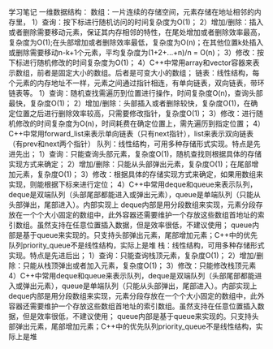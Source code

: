 学习笔记
一维数据结构：
数组：一片连续的存储空间，元素存储在地址相邻的内存里，
    1）查询：按下标进行随机访问的时间复杂度为O(1)；
    2）增加/删除：插入或者删除需要移动元素，保证其内存相邻的特性，在尾处增加或者删除效率最高，复杂度为O(1);在头部增加或者删除效率最低，复杂度为O(n)；在其他位置k处插入或删除需要移动n-k+1个元素，平均复杂度为(1+2+...+n)/n = O(n)；
    3）修改：按下标进行随机修改的时间复杂度为O(1)；
    4）C++中常用array和vector容器来表示数组，前者是固定大小的数组。后者是可变大小的数组；
链表：线性结构，每个元素的内存地址不一样，元素之间通过指针相连，有单向链表，双向链表，带环链表等。
    1）查询：随机查找需遍历到位置进行操作，时间复杂度O(n)，查询头部最快，复杂度O(1)；
    2）增加/删除：头部插入或者删除较快，复杂度O(1)，在确定位置之后进行删除效率较高，只需要修改指针，复杂度O(1)；
    3）修改：进行随机修改的时间复杂度为O(n)，时间耗费在确定位置上，需先遍历到指定位置；
    4）C++中常用forward_list来表示单向链表（只有next指针），list来表示双向链表（有prev和next两个指针）
队列：线性结构，可用多种存储形式实现。特点是先进先出；
    1）查询：只能查询头部元素，复杂度O(1)，随机查找则根据具体的存储实现方式来确定；
    2）增加/删除：只能从头部弹出元素，复杂度O(1)；在尾部增加元素，复杂度O(1)；
    3）修改：根据具体的存储实现方式来确定，如果用数组来实现，则能根据下标来进行定位；
    4）C++中常用deque和queue来表示队列，deque是双端队列（头部尾部都能进入或弹出元素），queue是单端队列（只能从头部弹出，尾部进入）。内部实现上
       deque内部是用分段数组来实现，元素分段存放在一个个大小固定的数组中，此外容器还需要维护一个存放这些数组首地址的索引数组。虽然支持在任意位置插入数据，但是效率很低，不建议使用；
       queue内部是基于queue来实现的。只支持头部弹出元素，尾部增加元素；C++中的优先队列priority_queue不是线性结构，实际上是堆
栈：线性结构，可用多种存储形式实现。特点是先进后出；
    1）查询：只能查询栈顶元素，复杂度O(1)；
    2）增加/删除：只能从栈顶弹出或者加入元素，复杂度O(1)；
    3）修改：只能修改栈顶元素
    4）C++中常用deque和queue来表示队列，deque是双端队列（头部尾部都能进入或弹出元素），queue是单端队列（只能从头部弹出，尾部进入）。内部实现上
       deque内部是用分段数组来实现，元素分段存放在一个个大小固定的数组中，此外容器还需要维护一个存放这些数组首地址的索引数组。虽然支持在任意位置插入数据，但是效率很低，不建议使用；
       queue内部是基于queue来实现的。只支持头部弹出元素，尾部增加元素；C++中的优先队列priority_queue不是线性结构，实际上是堆